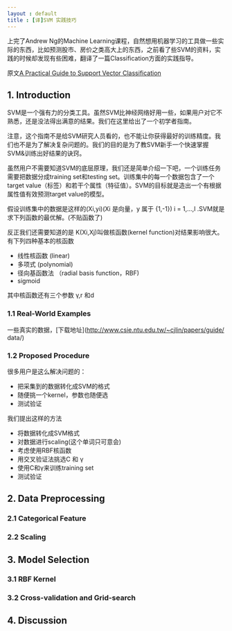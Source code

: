 ```yaml
---
layout : default
title : [译]SVM 实践技巧
---
```


上完了Andrew Ng的Machine Learning课程，自然想用机器学习的工具做一些实际的东西，比如预测股市、房价之类高大上的东西，之前看了些SVM的资料，实践的时候却发现有些困难，翻译了一篇Classification方面的实践指导。

原文[A Practical Guide to Support Vector Classification](http://www.csie.ntu.edu.tw/~cjlin/papers/guide/guide.pdf)

## 1. Introduction

SVM是一个强有力的分类工具。虽然SVM比神经网络好用一些，如果用户对它不熟悉，还是没法得出满意的结果。我们在这里给出了一个初学者指南。

注意，这个指南不是给SVM研究人员看的，也不能让你获得最好的训练精度。我们也不是为了解决复杂问题的。我们的目的是为了教SVM新手一个快速掌握SVM&训练出好结果的诀窍。

虽然用户不需要知道SVM的底层原理，我们还是简单介绍一下吧，一个训练任务需要把数据分成training set和testing set。训练集中的每一个数据包含了一个target value（标签）和若干个属性（特征值）。SVM的目标就是造出一个有根据属性值有效预测target value的模型。

假设训练集中的数据是这样的(Xi,yi)(Xi 是向量，y 属于 {1,-1}) i = 1,...,l .SVM就是求下列函数的最优解。(不贴函数了)

反正我们还需要知道的是 K(Xi,Xj)叫做核函数(kernel function)对结果影响很大。有下列四种基本的核函数

* 线性核函数 (linear) 
* 多项式 (polynomial)
* 径向基函数法 （radial basis function，RBF)
* sigmoid

其中核函数还有三个参数 γ,r 和d


### 1.1 Real-World Examples

一些真实的数据，[下载地址](http://www.csie.ntu.edu.tw/~cjlin/papers/guide/ data/)


### 1.2 Proposed Procedure


很多用户是这么解决问题的：

* 把采集到的数据转化成SVM的格式
* 随便挑一个kernel，参数也随便选
* 测试验证

我们提出这样的方法

* 将数据转化成SVM格式
* 对数据进行scaling(这个单词只可意会)
* 考虑使用RBF核函数
* 用交叉验证法挑选C 和 γ
* 使用C和γ来训练training set
* 测试验证

## 2. Data Preprocessing

### 2.1 Categorical Feature

### 2.2 Scaling

## 3. Model Selection

### 3.1 RBF Kernel

### 3.2 Cross-validation and Grid-search

## 4. Discussion


